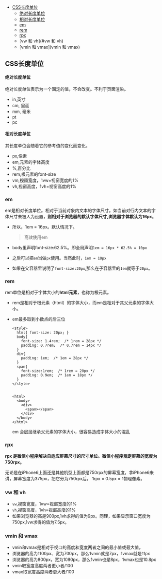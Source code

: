 - [CSS长度单位](#CSS长度单位)
    - [绝对长度单位](#绝对长度单位)
    - [相对长度单位](#相对长度单位)
  - [em](#em)
  - [rem](#rem)
  - [rpx](#rpx)
  - [vw 和 vh](#vw 和 vh)
  - [vmin 和 vmax](vmin 和 vmax)




## CSS长度单位

#### 绝对长度单位

绝对长度单位表示为一个固定的值，不会改变。不利于页面渲染。

- in,英寸
- cm, 里面
- mm, 毫米
- pt
- pc

#### 相对长度单位

其长度单位会随着它的参考值的变化而变化。

- px,像素
- em,元素的字体高度
- %,百分比
- rem,根元素的font-size
- vm,视窗宽度，1vw=视窗宽度的1%
- vh,视窗高度，1vh=视窗高度的1%
  



### em

em是相对长度单位。相对于当前对象内文本的字体尺寸。如当前对行内文本的字体尺寸未被人为设置，**则相对于浏览器的默认字体尺寸,浏览器字体默认为16px**。

- 所以，1em = 16px。默认情况下。

  > 高效使用em

- body里声明font-size:62.5%。即全局声明`1em = 16px * 62.5% = 10px`
- 之后可以把`em`当做`px`使用。当然此时，`1em = 10px`
- 如果在父容器里说明了`font-size:20px`,那么在子容器里的`1em`就等于`20px`。

### rem

rem单位是相对于字体大小的**html元素**，也称为根元素。



- rem是相对于根元素（html）的字体大小，而em是相对于其父元素的字体大小。

- em最多取到小数点的后三位

  ```
  <style>
    html{ font-size: 20px; }
    body{ 
      font-size: 1.4rem;  /* 1rem = 28px */
      padding: 0.7rem;  /* 0.7rem = 14px */
    } 
    div{
      padding: 1em;  /* 1em = 28px */
    }
    span{
      font-size:1rem;  /* 1rem = 20px */
      padding: 0.9em;  /* 1em = 18px */
    }
  </style>
  
  
  <html>
    <body>
      <div>   
        <span></span>  
      </div>
    </body>
  </html>
  ```

  em 会层层继承父元素的字体大小，很容易造成字体大小的混乱



### rpx

**rpx 是微信小程序解决自适应屏幕尺寸的尺寸单位。微信小程序规定屏幕的宽度为750rpx。**

无论是在iPhone6上面还是其他机型上面都是750rpx的屏幕宽度，拿iPhone6来讲，屏幕宽度为375px，把它分为750rpx后， 1rpx = 0.5px = 1物理像素。



### vw 和 vh

- `vw`,视窗宽度，1vw=视窗宽度的1%
- `vh`,视窗高度，1vh=视窗高度的1%
- 如果浏览器的高是900px,1vh求得的值为9px。同理，如果显示窗口宽度为750px,1vw求得的值为7.5px。



### vmin 和 vmax

- vmin和vmax是相对于视口的高度和宽度两者之间的最小值或最大值。
- 浏览器的高为1100px、宽为700px，那么1vmin就是7px，1vmax就是11px
- 浏览器的高为800px，宽为1080px，那么1vmin也是8px，1vmax也是10.8px
- vmin取宽度高度两者更小者/100
- vmax取宽度高度两者更大者/100
  





